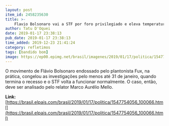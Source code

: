 ```yaml
---
layout: post
item_id: 2458235630
title: >-
    Flavio Bolsonaro vai a STF por foro privilegiado e eleva temperatura da crise Queiroz
author: Tatu D'Oquei
date: 2019-01-17 23:38:13
pub_date: 2019-01-17 23:38:13
time_added: 2019-12-23 21:41:24
category: refletimos
tags: [bandido bom]
image: https://ep00.epimg.net/brasil/imagenes/2019/01/17/politica/1547754056_100066_1547758059_rrss_normal.jpg
---
```


O movimento de Flávio Bolsonaro endossado pelo plantonista Fux, na prática, congelou as investigações pelo menos até 31 de janeiro, quando termina o recesso e o STF volta a funcionar normalmente. O caso, então, deve ser analisado pelo relator Marco Aurélio Mello.

**Link:** [https://brasil.elpais.com/brasil/2019/01/17/politica/1547754056_100066.html](https://brasil.elpais.com/brasil/2019/01/17/politica/1547754056_100066.html)

